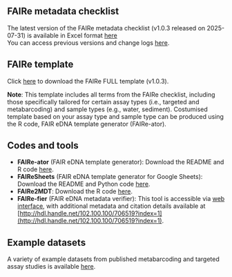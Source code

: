 ## FAIRe metadata checklist
The latest version of the FAIRe metadata checklist (v1.0.3 released on 2025-07-31) is available in Excel format [here](https://github.com/FAIR-eDNA/FAIRe_checklist/blob/main/FAIRe_checklist_v1.0.3.xlsx)  
You can access previous versions and change logs [here](https://github.com/FAIR-eDNA/FAIRe_checklist/tree/main).

## FAIRe template
Click [here](https://github.com/FAIR-eDNA/FAIRe_checklist/blob/main/FAIRe_checklist_v1.0.3_FULLtemplate.xlsx) to download the FAIRe FULL template (v1.0.3). 

**Note**: This template includes all terms from the FAIRe checklist, including those specifically tailored for certain assay types (i.e., targeted and metabarcoding) and sample types (e.g., water, sediment). Costumised template based on your assay type and sample type can be produced using the R code, FAIR eDNA template generator (FAIRe-ator). 

## Codes and tools

- **FAIRe-ator** (FAIR eDNA template generator): Download the README and R code [here](https://github.com/FAIR-eDNA/FAIRe-ator/blob/main).
- **FAIReSheets** (FAIR eDNA template generator for Google Sheets): Download the README and Python code [here](https://github.com/aomlomics/fairesheets).
- **FAIRe2MDT**: Download the R code [here](https://github.com/FAIR-eDNA/FAIRe2MDT/blob/main/FAIRe2MDT.R).
- **FAIRe-fier** (FAIR eDNA metadata verifier): This tool is accessible via [web interface](https://shiny.csiro.au/FAIRe-fier/), with additional metadata and citation details available at [http://hdl.handle.net/102.100.100/706519?index=1](http://hdl.handle.net/102.100.100/706519?index=1).

## Example datasets
A variety of example datasets from published metabarcoding and targeted assay studies is available [here](https://github.com/FAIR-eDNA/FAIR-eDNA.github.io/tree/main/docs/examples).

